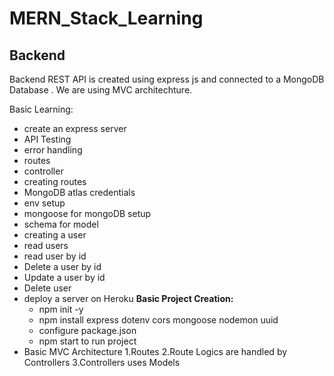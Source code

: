 # MERN_Stack_Learning

## **Backend**

Backend REST API is created using express js and connected to a MongoDB Database . We are using MVC architechture.

Basic Learning:

* create an express server
* API Testing
* error handling
* routes
* controller
* creating routes
* MongoDB atlas credentials
* env setup
* mongoose for mongoDB setup
* schema for model
* creating a user
* read users
* read user by id
* Delete a user by id
* Update a user by id
* Delete user
* deploy a server on Heroku
  **Basic Project Creation:**
  - npm init -y
  - npm install express dotenv cors mongoose nodemon uuid
  - configure package.json
  - npm start to run project
* Basic MVC Architecture
  1.Routes
  2.Route Logics are handled by Controllers
  3.Controllers uses Models
